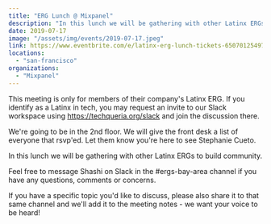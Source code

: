 ```yaml
---
title: "ERG Lunch @ Mixpanel"
description: "In this lunch we will be gathering with other Latinx ERGs to build community."
date: 2019-07-17
image: "/assets/img/events/2019-07-17.jpeg"
link: https://www.eventbrite.com/e/latinx-erg-lunch-tickets-65070125497
locations:
  - "san-francisco"
organizations:
  - "Mixpanel"
---
```


This meeting is only for members of their company's Latinx ERG. If you identify as a Latinx in tech, you may request an invite to our Slack workspace using https://techqueria.org/slack and join the discussion there.

We're going to be in the 2nd floor. We will give the front desk a list of everyone that rsvp'ed. Let them know you're here to see Stephanie Cueto.

In this lunch we will be gathering with other Latinx ERGs to build community.

Feel free to message Shashi on Slack in the #ergs-bay-area channel if you have any questions, comments or concerns.

If you have a specific topic you'd like to discuss, please also share it to that same channel and we'll add it to the meeting notes - we want your voice to be heard!